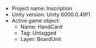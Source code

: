 <!-- UNITY CODE ASSIST INSTRUCTIONS START -->
- Project name: Inscription
- Unity version: Unity 6000.0.49f1
- Active game object:
  - Name: HandCard
  - Tag: Untagged
  - Layer: BoardUnit
<!-- UNITY CODE ASSIST INSTRUCTIONS END -->